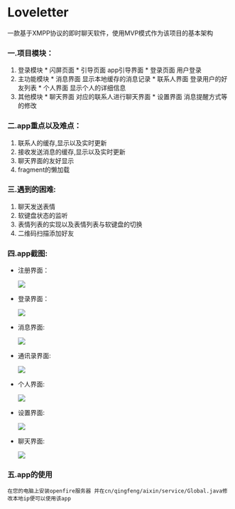 # Loveletter
一款基于XMPP协议的即时聊天软件，使用MVP模式作为该项目的基本架构 
### 一.项目模块：
  1. 登录模块
    * 闪屏页面
    * 引导页面    app引导界面
    * 登录页面    用户登录
  2. 主功能模块
    * 消息界面    显示本地缓存的消息记录
    * 联系人界面  登录用户的好友列表
    * 个人界面    显示个人的详细信息
  3. 其他模块
    * 聊天界面    对应的联系人进行聊天界面
    * 设置界面    消息提醒方式等的修改
    
### 二.app重点以及难点：
  1. 联系人的缓存,显示以及实时更新
  2. 接收发送消息的缓存,显示以及实时更新
  3. 聊天界面的友好显示
  4. fragment的懒加载
  
### 三.遇到的困难:
  1. 聊天发送表情
  2. 软键盘状态的监听
  3. 表情列表的实现以及表情列表与软键盘的切换
  4. 二维码扫描添加好友

### 四.app截图:

 * 注册界面：

    ![](screenshots/注册界面.png)  

 * 登录界面：

    ![](screenshots/登陆界面.png)  

 *  消息界面:

    ![](screenshots/消息界面.png)  

 * 通讯录界面:

    ![](screenshots/通讯录.png)  

 * 个人界面:

    ![](screenshots/个人界面.png)

 * 设置界面:

    ![](screenshots/设置界面.png)  

 * 聊天界面:

    ![](screenshots/聊天界面.png)  

### 五.app的使用

    在您的电脑上安装openfire服务器 并在cn/qingfeng/aixin/service/Global.java修改本地ip便可以使用该app

